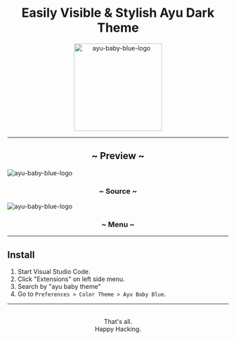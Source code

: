 <h1 align="center">Easily Visible & Stylish Ayu Dark Theme</h2>

<div align="center">
<img src="https://user-images.githubusercontent.com/45201545/101739203-8f9bdb80-3b0a-11eb-839f-991b44f23bd5.gif" alt="ayu-baby-blue-logo" width=200>
</div>

---

<h2 align="center"> ~ Preview ~</h2>

<img src="https://user-images.githubusercontent.com/45201545/101760481-42296980-3b1e-11eb-95f6-b456ca0ee518.png" alt="ayu-baby-blue-logo">
<h3 align="center"> ~ Source ~</h3>

<img src="https://user-images.githubusercontent.com/45201545/101740326-05547700-3b0c-11eb-8dfb-43b8e7086b9e.png" alt="ayu-baby-blue-logo">
<h3 align="center"> ~ Menu ~</h3>

---

## Install

1. Start Visual Studio Code.
2. Click "Extensions" on left side menu.
3. Search by "ayu baby theme"
4. Go to `Preferences > Color Theme > Ayu Baby Blue`.

---

<p align="center">
<br>
That's all.<br>
Happy Hacking.
</p>
